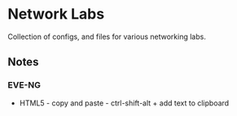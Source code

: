 # Network Labs
Collection of configs, and files for various networking labs.

## Notes
### EVE-NG
* HTML5 - copy and paste - ctrl-shift-alt + add text to clipboard
